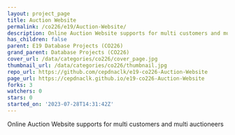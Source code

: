```yaml
---
layout: project_page
title: Auction Website
permalink: /co226/e19/Auction-Website/
description: Online Auction Website supports for multi customers and multi auctioneers
has_children: false
parent: E19 Database Projects (CO226)
grand_parent: Database Projects (CO226)
cover_url: /data/categories/co226/cover_page.jpg
thumbnail_url: /data/categories/co226/thumbnail.jpg
repo_url: https://github.com/cepdnaclk/e19-co226-Auction-Website
page_url: https://cepdnaclk.github.io/e19-co226-Auction-Website
forks: 3
watchers: 0
stars: 0
started_on: '2023-07-28T14:31:42Z'
---
```


Online Auction Website supports for multi customers and multi auctioneers